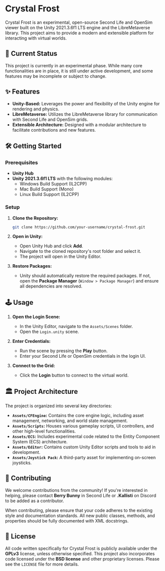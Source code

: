 # Crystal Frost

Crystal Frost is an experimental, open-source Second Life and OpenSim viewer built on the Unity 2021.3.6f1 LTS engine and the LibreMetaverse library. This project aims to provide a modern and extensible platform for interacting with virtual worlds.

## 🚀 Current Status

This project is currently in an experimental phase. While many core functionalities are in place, it is still under active development, and some features may be incomplete or subject to change.

## ✨ Features

- **Unity-Based:** Leverages the power and flexibility of the Unity engine for rendering and physics.
- **LibreMetaverse:** Utilizes the LibreMetaverse library for communication with Second Life and OpenSim grids.
- **Extensible Architecture:** Designed with a modular architecture to facilitate contributions and new features.

## 🛠️ Getting Started

### Prerequisites

- **Unity Hub**
- **Unity 2021.3.6f1 LTS** with the following modules:
  - Windows Build Support (IL2CPP)
  - Mac Build Support (Mono)
  - Linux Build Support (IL2CPP)

### Setup

1. **Clone the Repository:**
   ```bash
   git clone https://github.com/your-username/crystal-frost.git
   ```

2. **Open in Unity:**
   - Open Unity Hub and click **Add**.
   - Navigate to the cloned repository's root folder and select it.
   - The project will open in the Unity Editor.

3. **Restore Packages:**
   - Unity should automatically restore the required packages. If not, open the **Package Manager** (`Window > Package Manager`) and ensure all dependencies are resolved.

## 🕹️ Usage

1. **Open the Login Scene:**
   - In the Unity Editor, navigate to the `Assets/Scenes` folder.
   - Open the `Login.unity` scene.

2. **Enter Credentials:**
   - Run the scene by pressing the **Play** button.
   - Enter your Second Life or OpenSim credentials in the login UI.

3. **Connect to the Grid:**
   - Click the **Login** button to connect to the virtual world.

## 🏛️ Project Architecture

The project is organized into several key directories:

- **`Assets/CFEngine`:** Contains the core engine logic, including asset management, networking, and world state management.
- **`Assets/Scripts`:** Houses various gameplay scripts, UI controllers, and other high-level functionalities.
- **`Assets/ECS`:** Includes experimental code related to the Entity Component System (ECS) architecture.
- **`Assets/Editor`:** Contains custom Unity Editor scripts and tools to aid in development.
- **`Assets/Joystick Pack`:** A third-party asset for implementing on-screen joysticks.

## 🤝 Contributing

We welcome contributions from the community! If you're interested in helping, please contact **Berry Bunny** in Second Life or **.Kallisti** on Discord to be added as a contributor.

When contributing, please ensure that your code adheres to the existing style and documentation standards. All new public classes, methods, and properties should be fully documented with XML docstrings.

## 📄 License

All code written specifically for Crystal Frost is publicly available under the **GPLv3** license, unless otherwise specified. This project also incorporates code licensed under the **BSD license** and other proprietary licenses. Please see the `LICENSE` file for more details.
